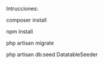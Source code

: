 Intrucciones:


composer install

npm install

php artisan migrate

php artisan db:seed DatatableSeeder

